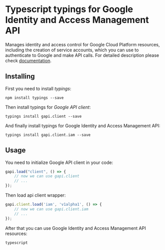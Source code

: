 # Typescript typings for Google Identity and Access Management API
Manages identity and access control for Google Cloud Platform resources, including the creation of service accounts, which you can use to authenticate to Google and make API calls.
For detailed description please check [documentation](https://cloud.google.com/iam/).

## Installing

First you need to install *typings*:
```
npm install typings --save 
```

Then install typings for *Google API client*:
```
typings install gapi.client --save 
```

And finally install typings for Google Identity and Access Management API:
```
typings install gapi.client.iam --save 
```

## Usage

You need to initialize Google API client in your code:
```typescript
gapi.load("client", () => { 
    // now we can use gapi.client
    // ... 
});
```

Then load api client wrapper:
```typescript
gapi.client.load('iam', 'v1alpha1', () => {
    // now we can use gapi.client.iam
    // ... 
});
```



After that you can use Google Identity and Access Management API resources:

```typescript```
